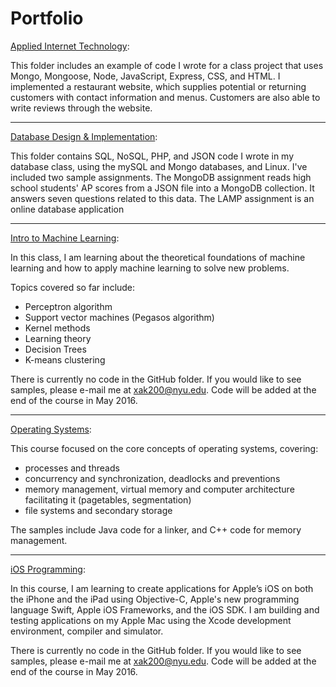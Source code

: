 # Portfolio

[Applied Internet Technology](./Applied%20Internet%20Technology):

This folder includes an example of code I wrote for a class project that uses Mongo, Mongoose, Node, JavaScript, Express, 
CSS, and HTML. I implemented a restaurant website, which supplies potential or returning customers with contact information 
and menus. Customers are also able to write reviews through the website.


-------------------


[Database Design & Implementation](./Database%20Design%20%26%20Implementation):

This folder contains SQL, NoSQL, PHP, and JSON code I wrote in my database class, using the mySQL and Mongo databases, and Linux.
I've included two sample assignments. The MongoDB assignment reads high school students' AP scores from a JSON file into a 
MongoDB collection. It answers seven questions related to this data.
The LAMP assignment is an online database application 


-------------------


[Intro to Machine Learning](./Intro%20to%20Machine%20Learning):

In this class, I am learning about the theoretical foundations of machine learning and how to apply machine learning to solve 
new problems.

Topics covered so far include:
- Perceptron algorithm
- Support vector machines (Pegasos algorithm)
- Kernel methods
- Learning theory
- Decision Trees
- K-means clustering

There is currently no code in the GitHub folder. If you would like to see samples, please e-mail me at xak200@nyu.edu.
Code will be added at the end of the course in May 2016.


-------------------


[Operating Systems](./Operating%20Systems):

This course focused on the core concepts of operating systems, covering: 
- processes and threads
- concurrency and synchronization, deadlocks and preventions
- memory management, virtual memory and computer architecture facilitating it (pagetables, segmentation)
- file systems and secondary storage

The samples include Java code for a linker, and C++ code for memory management.


-------------------


[iOS Programming](./iOS%20Programming):

In this course, I am learning to create applications for Apple’s iOS on both the iPhone and the iPad using Objective-C, 
Apple's new programming language Swift, Apple iOS Frameworks, and the iOS SDK. I am building and testing applications on my 
Apple Mac using the Xcode development environment, compiler and simulator. 

There is currently no code in the GitHub folder. If you would like to see samples, please e-mail me at xak200@nyu.edu.
Code will be added at the end of the course in May 2016.